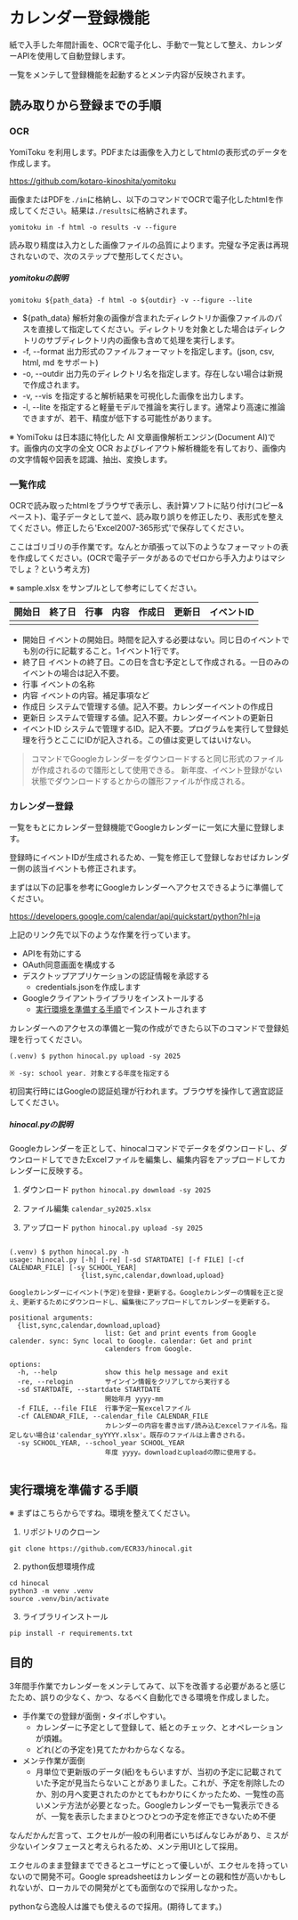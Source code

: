 # カレンダー登録機能

紙で入手した年間計画を、OCRで電子化し、手動で一覧として整え、カレンダーAPIを使用して自動登録します。

一覧をメンテして登録機能を起動するとメンテ内容が反映されます。

## 読み取りから登録までの手順

### OCR

YomiToku を利用します。PDFまたは画像を入力としてhtmlの表形式のデータを作成します。

https://github.com/kotaro-kinoshita/yomitoku

画像またはPDFを```./in```に格納し、以下のコマンドでOCRで電子化したhtmlを作成してください。結果は```./results```に格納されます。

```
yomitoku in -f html -o results -v --figure
```

読み取り精度は入力とした画像ファイルの品質によります。完璧な予定表は再現されないので、次のステップで整形してください。

##### yomitokuの説明

```
yomitoku ${path_data} -f html -o ${outdir} -v --figure --lite
```

- ${path_data} 解析対象の画像が含まれたディレクトリか画像ファイルのパスを直接して指定してください。ディレクトリを対象とした場合はディレクトリのサブディレクトリ内の画像も含めて処理を実行します。
- -f, --format 出力形式のファイルフォーマットを指定します。(json, csv, html, md をサポート)
- -o, --outdir 出力先のディレクトリ名を指定します。存在しない場合は新規で作成されます。
- -v, --vis を指定すると解析結果を可視化した画像を出力します。
- -l, --lite を指定すると軽量モデルで推論を実行します。通常より高速に推論できますが、若干、精度が低下する可能性があります。



※ YomiToku は日本語に特化した AI 文章画像解析エンジン(Document AI)です。画像内の文字の全文 OCR およびレイアウト解析機能を有しており、画像内の文字情報や図表を認識、抽出、変換します。

### 一覧作成

OCRで読み取ったhtmlをブラウザで表示し、表計算ソフトに貼り付け(コピー&ペースト)、電子データとして並べ、読み取り誤りを修正したり、表形式を整えてください。修正したら'Excel2007-365形式'で保存してください。

ここはゴリゴリの手作業です。なんとか頑張って以下のようなフォーマットの表を作成してください。(OCRで電子データがあるのでゼロから手入力よりはマシでしょ？という考え方)

※ sample.xlsx をサンプルとして参考にしてください。


| 開始日 | 終了日 | 行事 | 内容 | 作成日 | 更新日 | イベントID |
| ------ | ------ | ---- | ---- | ------ | ------ | ---------- |
|        |        |      |      |        |        |            |

- 開始日
  イベントの開始日。時間を記入する必要はない。同じ日のイベントでも別の行に記載すること。1イベント1行です。
- 終了日
  イベントの終了日。この日を含む予定として作成される。一日のみのイベントの場合は記入不要。
- 行事
  イベントの名称
- 内容
  イベントの内容。補足事項など
- 作成日
  システムで管理する値。記入不要。カレンダーイベントの作成日
- 更新日
  システムで管理する値。記入不要。カレンダーイベントの更新日
- イベントID
  システムで管理するID。記入不要。プログラムを実行して登録処理を行うとここにIDが記入される。この値は変更してはいけない。

> コマンドでGoogleカレンダーをダウンロードすると同じ形式のファイルが作成されるので雛形として使用できる。
> 新年度、イベント登録がない状態でダウンロードするとからの雛形ファイルが作成される。



### カレンダー登録

一覧をもとにカレンダー登録機能でGoogleカレンダーに一気に大量に登録します。

登録時にイベントIDが生成されるため、一覧を修正して登録しなおせばカレンダー側の該当イベントも修正されます。

まずは以下の記事を参考にGoogleカレンダーへアクセスできるように準備してください。

https://developers.google.com/calendar/api/quickstart/python?hl=ja

上記のリンク先で以下のような作業を行っています。

- APIを有効にする
- OAuth同意画面を構成する
- デスクトップアプリケーションの認証情報を承認する
  - credentials.jsonを作成します
- Googleクライアントライブラリをインストールする
  - [実行環境を準備する手順](#実行環境を準備する手順)でインストールされます


カレンダーへのアクセスの準備と一覧の作成ができたら以下のコマンドで登録処理を行ってください。

```
(.venv) $ python hinocal.py upload -sy 2025

※ -sy: school year. 対象とする年度を指定する
```

初回実行時にはGoogleの認証処理が行われます。ブラウザを操作して適宜認証してください。


##### hinocal.pyの説明

Googleカレンダーを正として、hinocalコマンドでデータをダウンロードし、ダウンロードしてできたExcelファイルを編集し、編集内容をアップロードしてカレンダーに反映する。

1. ダウンロード
  ```python hinocal.py download -sy 2025```

2. ファイル編集
   ```calendar_sy2025.xlsx```

3. アップロード
  ```python hinocal.py upload -sy 2025```


```

(.venv) $ python hinocal.py -h
usage: hinocal.py [-h] [-re] [-sd STARTDATE] [-f FILE] [-cf CALENDAR_FILE] [-sy SCHOOL_YEAR]
                  {list,sync,calendar,download,upload}

Googleカレンダーにイベント(予定)を登録・更新する。Googleカレンダーの情報を正と捉え、更新するためにダウンロードし、編集後にアップロードしてカレンダーを更新する。

positional arguments:
  {list,sync,calendar,download,upload}
                        list: Get and print events from Google calender. sync: Sync local to Google. calendar: Get and print
                        calenders from Google.

options:
  -h, --help            show this help message and exit
  -re, --relogin        サインイン情報をクリアしてから実行する
  -sd STARTDATE, --startdate STARTDATE
                        開始年月 yyyy-mm
  -f FILE, --file FILE  行事予定一覧excelファイル
  -cf CALENDAR_FILE, --calendar_file CALENDAR_FILE
                        カレンダーの内容を書き出す/読み込むexcelファイル名。指定しない場合は'calendar_syYYYY.xlsx'。既存のファイルは上書きされる。
  -sy SCHOOL_YEAR, --school_year SCHOOL_YEAR
                        年度 yyyy。downloadとuploadの際に使用する。


```

## 実行環境を準備する手順

※ まずはこちらからですね。環境を整えてください。

1. リポジトリのクローン

```
git clone https://github.com/ECR33/hinocal.git
```

2. python仮想環境作成

```
cd hinocal
python3 -m venv .venv
source .venv/bin/activate
```

3. ライブラリインストール

```
pip install -r requirements.txt
```

## 目的

3年間手作業でカレンダーをメンテしてみて、以下を改善する必要があると感じたため、誤りの少なく、かつ、なるべく自動化できる環境を作成しました。

- 手作業での登録が面倒・タイポしやすい。
  - カレンダーに予定として登録して、紙とのチェック、とオペレーションが煩雑。
  - どれ(どの予定を)見てたかわからなくなる。
- メンテ作業が面倒
  - 月単位で更新版のデータ(紙)をもらいますが、当初の予定に記載されていた予定が見当たらないことがありました。これが、予定を削除したのか、別の月へ変更されたのかとてもわかりにくかったため、一覧性の高いメンテ方法が必要となった。Googleカレンダーでも一覧表示できるが、一覧を表示したままひとつひとつの予定を修正できないため不便

なんだかんだ言って、エクセルが一般の利用者にいちばんなじみがあり、ミスが少ないインタフェースと考えられるため、メンテ用UIとして採用。

エクセルのまま登録までできるとユーザにとって優しいが、エクセルを持っていないので開発不可。Google spreadsheetはカレンダーとの親和性が高いかもしれないが、ローカルでの開発がとても面倒なので採用しなかった。

pythonなら逸般人は誰でも使えるので採用。(期待してます。)
